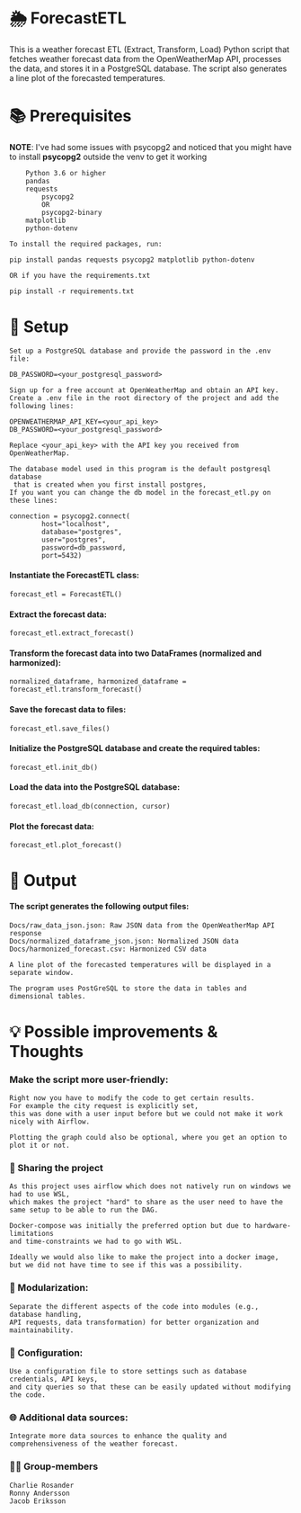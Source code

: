 # 🌦️ ForecastETL

This is a weather forecast ETL (Extract, Transform, Load) Python script that fetches weather forecast data from the OpenWeatherMap API, processes the data, and stores it in a PostgreSQL database. The script also generates a line plot of the forecasted temperatures.

# 📚 Prerequisites

**NOTE**: I've had some issues with psycopg2 and noticed that you might have to install **psycopg2** outside the venv to get it working

        Python 3.6 or higher
        pandas
        requests
            psycopg2
            OR
            psycopg2-binary
        matplotlib
        python-dotenv

    To install the required packages, run:

    pip install pandas requests psycopg2 matplotlib python-dotenv

    OR if you have the requirements.txt

    pip install -r requirements.txt

# 🔧 Setup
    Set up a PostgreSQL database and provide the password in the .env file:

    DB_PASSWORD=<your_postgresql_password>

    Sign up for a free account at OpenWeatherMap and obtain an API key.
    Create a .env file in the root directory of the project and add the following lines:

    OPENWEATHERMAP_API_KEY=<your_api_key>
    DB_PASSWORD=<your_postgresql_password>

    Replace <your_api_key> with the API key you received from OpenWeatherMap.

    The database model used in this program is the default postgresql database
     that is created when you first install postgres,
    If you want you can change the db model in the forecast_etl.py on these lines:

    connection = psycopg2.connect(
            host="localhost",
            database="postgres",
            user="postgres",
            password=db_password,
            port=5432)

#### Instantiate the ForecastETL class:
    forecast_etl = ForecastETL()

#### Extract the forecast data:
    forecast_etl.extract_forecast()

#### Transform the forecast data into two DataFrames (normalized and harmonized):
    normalized_dataframe, harmonized_dataframe = forecast_etl.transform_forecast()

#### Save the forecast data to files:
    forecast_etl.save_files()

#### Initialize the PostgreSQL database and create the required tables:
    forecast_etl.init_db()

#### Load the data into the PostgreSQL database:
    forecast_etl.load_db(connection, cursor)

#### Plot the forecast data:
    forecast_etl.plot_forecast()

# 📁 Output
#### The script generates the following output files:

    Docs/raw_data_json.json: Raw JSON data from the OpenWeatherMap API response
    Docs/normalized_dataframe_json.json: Normalized JSON data
    Docs/harmonized_forecast.csv: Harmonized CSV data

    A line plot of the forecasted temperatures will be displayed in a separate window.

    The program uses PostGreSQL to store the data in tables and dimensional tables.

# 💡 Possible improvements & Thoughts
### Make the script more user-friendly:

    Right now you have to modify the code to get certain results. 
    For example the city request is explicitly set,
    this was done with a user input before but we could not make it work nicely with Airflow.

    Plotting the graph could also be optional, where you get an option to plot it or not.
### 🔄 Sharing the project

    As this project uses airflow which does not natively run on windows we had to use WSL,
    which makes the project "hard" to share as the user need to have the same setup to be able to run the DAG.

    Docker-compose was initially the preferred option but due to hardware-limitations 
    and time-constraints we had to go with WSL.

    Ideally we would also like to make the project into a docker image, 
    but we did not have time to see if this was a possibility.

### 🧩 Modularization:
    Separate the different aspects of the code into modules (e.g., database handling, 
    API requests, data transformation) for better organization and maintainability.

### 🔧 Configuration:
    Use a configuration file to store settings such as database credentials, API keys, 
    and city queries so that these can be easily updated without modifying the code.

### 🌐 Additional data sources:
    Integrate more data sources to enhance the quality and comprehensiveness of the weather forecast.

### 🧑‍💻 Group-members

    Charlie Rosander
    Ronny Andersson
    Jacob Eriksson